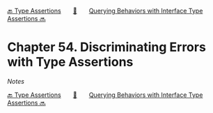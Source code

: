 [🔙 Type Assertions][previous-chapter]&nbsp;&nbsp;&nbsp;&nbsp;&nbsp;&nbsp;&nbsp;[🏡][readme]&nbsp;&nbsp;&nbsp;&nbsp;&nbsp;&nbsp;&nbsp;[Querying Behaviors with Interface Type Assertions 🔜][upcoming-chapter]

# Chapter 54. Discriminating Errors with Type Assertions

_Notes_

[🔙 Type Assertions][previous-chapter]&nbsp;&nbsp;&nbsp;&nbsp;&nbsp;&nbsp;&nbsp;[🏡][readme]&nbsp;&nbsp;&nbsp;&nbsp;&nbsp;&nbsp;&nbsp;[Querying Behaviors with Interface Type Assertions 🔜][upcoming-chapter]

[readme]: README.md
[previous-chapter]: ch053-type-assertions.md
[upcoming-chapter]: ch055-querying-behaviors-with-interface-type-assertions.md
